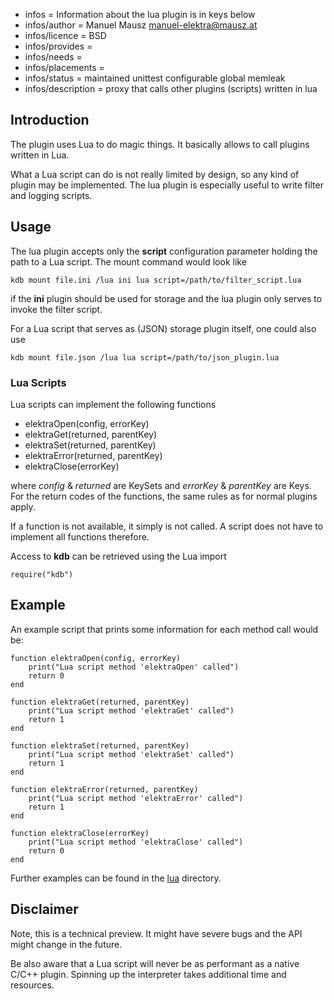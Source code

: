 - infos = Information about the lua plugin is in keys below
- infos/author = Manuel Mausz <manuel-elektra@mausz.at>
- infos/licence = BSD
- infos/provides =
- infos/needs =
- infos/placements =
- infos/status = maintained unittest configurable global memleak
- infos/description = proxy that calls other plugins (scripts) written in lua

## Introduction

The plugin uses Lua to do magic things. It basically allows to call plugins written in Lua.

What a Lua script can do is not really limited by design, so any kind of plugin may be
implemented. The lua plugin is especially useful to write filter and logging scripts.

## Usage

The lua plugin accepts only the **script** configuration parameter holding the path to a Lua
script. The mount command would look like

    kdb mount file.ini /lua ini lua script=/path/to/filter_script.lua

if the **ini** plugin should be used for storage and the lua plugin only serves to invoke the
filter script.

For a Lua script that serves as (JSON) storage plugin itself, one could also use

    kdb mount file.json /lua lua script=/path/to/json_plugin.lua

### Lua Scripts

Lua scripts can implement the following functions

- elektraOpen(config, errorKey)
- elektraGet(returned, parentKey)
- elektraSet(returned, parentKey)
- elektraError(returned, parentKey)
- elektraClose(errorKey)

where *config* & *returned* are KeySets and *errorKey* & *parentKey* are Keys.
For the return codes of the functions, the same rules as for normal plugins apply.

If a function is not available, it simply is not called. A script does not have to
implement all functions therefore.

Access to **kdb** can be retrieved using the Lua import

    require("kdb")

## Example

An example script that prints some information for each method call would be:

    function elektraOpen(config, errorKey)
	    print("Lua script method 'elektraOpen' called")
	    return 0
    end

    function elektraGet(returned, parentKey)
	    print("Lua script method 'elektraGet' called")
	    return 1
    end

    function elektraSet(returned, parentKey)
	    print("Lua script method 'elektraSet' called")
	    return 1
    end

    function elektraError(returned, parentKey)
	    print("Lua script method 'elektraError' called")
	    return 1
    end

    function elektraClose(errorKey)
	    print("Lua script method 'elektraClose' called")
	    return 0
    end

Further examples can be found in the [lua](lua/) directory.

## Disclaimer

Note, this is a technical preview. It might have severe bugs
and the API might change in the future.

Be also aware that a Lua script will never be as performant as a native C/C++ plugin.
Spinning up the interpreter takes additional time and resources.

